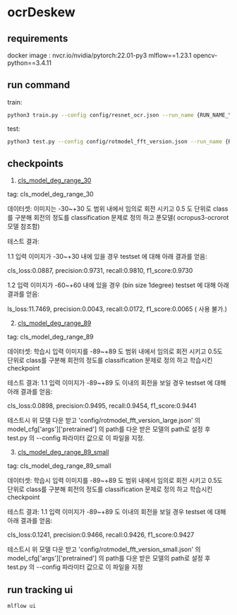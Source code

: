 # ocrDeskew

## requirements
docker image : nvcr.io/nvidia/pytorch:22.01-py3
mlflow==1.23.1
opencv-python==3.4.11


## run command
train:
```bash
python3 train.py --config config/resnet_ocr.json --run_name {RUN_NAME_YOU_WANT}
```
test:
```bash
python3 test.py --config config/rotmodel_fft_version.json --run_name {RUN_NAME_YOU_WANT}
```

## checkpoints
1. [cls_model_deg_range_30](https://drive.google.com/file/d/1Q0mxqBSPREJYYjbcerorVv94v9pe2syC/view?usp=sharing)

tag: cls_model_deg_range_30

데이터셋: 이미지는 -30~+30 도 범위 내에서 임의로 회전 시키고 0.5 도 단위로 class를 구분해 회전의 정도를 classification 문제로 정의 하고 푼모델( ocropus3-ocrorot 모델 참조함)

테스트 결과:

1.1 입력 이미지가 -30~+30 내에 있을 경우 testset 에 대해 아래 결과를 얻음:

cls_loss:0.0887, precision:0.9731, recall:0.9810, f1_score:0.9730

1.2 입력 이미지가 -60~+60 내에 있을 경우 (bin size 1degree) testset 에 대해 아래 결과를 얻음:

ls_loss:11.7469, precision:0.0043, recall:0.0172, f1_score:0.0065 ( 사용 불가.)

2. [cls_model_deg_range_89](https://drive.google.com/file/d/1P_fj-hDsW4TJkUCo-jKMVQEPrTPsy7M0/view?usp=sharing)

tag: cls_model_deg_range_89

데이터셋: 학습시 입력 이미지를 -89~+89 도 범위 내에서 임의로 회전 시키고 0.5도 단위로 class를 구분해 회전의 정도를 classification 
문제로 정의 하고 학습시킨 checkpoint

테스트 결과:
1.1 입력 이미지가 -89~+89 도 이내의 회전을 보일 경우 testset 에 대해 아래 결과를 얻음:

cls_loss:0.0898, precision:0.9495, recall:0.9454, f1_score:0.9441

테스트시 위 모델 다운 받고 'config/rotmodel_fft_version_large.json' 의 model_cfg['args']['pretrained'] 의 path를 다운 받은 모델의 
path로 설정 후 test.py 의 --config 파라미터 값으로 이 파일을 지정.

3. [cls_model_deg_range_89_small](https://drive.google.com/file/d/1R_kYfuyZoEfdg5njY6yYCFVW-6cZ38UM/view?usp=sharing)

tag: cls_model_deg_range_89_small

데이터셋: 학습시 입력 이미지를 -89~+89 도 범위 내에서 임의로 회전 시키고 0.5도 단위로 class를 구분해 회전의 정도를 classification 
문제로 정의 하고 학습시킨 checkpoint

테스트 결과:
1.1 입력 이미지가 -89~+89 도 이내의 회전을 보일 경우 testset 에 대해 아래 결과를 얻음:

cls_loss:0.1241, precision:0.9466, recall:0.9426, f1_score:0.9427

테스트시 위 모델 다운 받고 'config/rotmodel_fft_version_small.json' 의 model_cfg['args']['pretrained'] 의 path를 다운 받은 모델의 
path로 설정 후 test.py 의 --config 파라미터 값으로 이 파일을 지정



## run tracking ui
```bash
mlflow ui
```